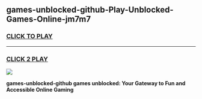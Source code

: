 
## games-unblocked-github-Play-Unblocked-Games-Online-jm7m7
<h3>
<a href="https://premium76.site?title=games-unblocked-github&ref=25A">CLICK TO PLAY</a></h3>
<hr>

<h3>
<a href="https://premium76.site?title=games-unblocked-github&ref=25A">CLICK 2 PLAY</a>
  
</h3>

<a href="https://premium76.site?title=games-unblocked-github&ref=25A"><img src="https://clearcache.store/games.png"></a>


**games-unblocked-github games unblocked: Your Gateway to Fun and Accessible Online Gaming**
